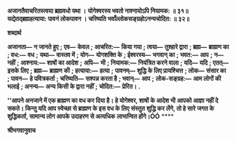 **अजानतैवाचरितस्त्वया ब्रह्मवधो यथा ।** **योगेश्वरस्य भवतो नाश्नायोऽपि नियामक: ॥ ३१॥** **यद्येतद्ब्रह्महत्याया: पावनं लोकपावन ।** **चरिष्यति भवाँल्लोकसङ्ग्रहोऽनन्यचोदित: ॥ ३२॥** 

**शब्दार्थ** 

**अजानता—** **न जानते हुए** **; एव—** **केवल** **; आचरित:—** **किया गया** **; त्वया—** **तुश्हारे द्वारा** **; ब्रह्म—** **ब्राह्मण का** **; वध:—** **वध** **;** **यथा—** **वास्तव में** **; योग—** **योगशक्ति के** **; ईश्वरस्य—** **भगवान् का** **; भवत:—** **आप** **; न—** **नहीं** **; आश्नाय:—** **शाषों का आदेश** **;** **अपि—** **भी** **; नियामक:—** **नियंत्रित करने वाला** **; यदि—** **यदि** **; एतत्—** **इसके लिए** **; ब्रह्म—** **ब्राह्मण की** **; हत्याया:—** **हत्या** **;** **पावनम्—** **शुद्धि के लिए प्रायश्चित्त** **; लोक—** **संसार का** **; पावन—** **हे पवित्रकर्ता** **; चरिष्यति—** **सश्पन्न करता है** **; भवान्—** **आप** **;** **लोक-सङ्ग्रह:—** **आम लोगों की भलाई** **; अनन्य—** **अन्य किसी के द्वारा नहीं** **; चोदित:—** **प्रेरित।** **.** 

**''आपने अनजाने में एक ब्राह्मण का वध कर दिया है। हे योगेश्वर, शाषों के आदेश भी** **आपको आज्ञा नहीं दे सकते। किन्तु यदि आप स्वेच्छा से ब्राह्मण के इस वध के लिए संस्तुत** **शुद्धि कर लेंगे, तो हे सारे जगत के शुद्धिकर्ता, सामान्य लोग आपके उदाहरण से अत्यधिक** **लाभान्वित होंगे।ÓÓ** **** 

**श्रीभगवानुवाच** 